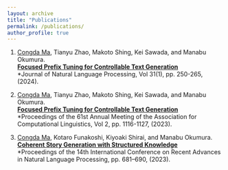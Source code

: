```yaml
---
layout: archive
title: "Publications"
permalink: /publications/
author_profile: true
---
```

1. <ins>Congda Ma</ins>, Tianyu Zhao, Makoto Shing, Kei Sawada, and Manabu Okumura.\
   **[Focused Prefix Tuning for Controllable Text Generation](https://doi.org/10.5715/jnlp.31.250)**\
   *Journal of Natural Language Processing, Vol 31(1), pp. 250-265, (2024). 

2. <ins>Congda Ma</ins>, Tianyu Zhao, Makoto Shing, Kei Sawada, and Manabu Okumura.\
   **[Focused Prefix Tuning for Controllable Text Generation](https://aclanthology.org/2023.acl-short.96)**\
   *Proceedings of the 61st Annual Meeting of the Association for Computational Linguistics, Vol 2, pp. 1116-1127, (2023). 

3. <ins>Congda Ma</ins>, Kotaro Funakoshi, Kiyoaki Shirai, and Manabu Okumura.\
   **[Coherent Story Generation with Structured Knowledge](https://aclanthology.org/2023.ranlp-1.74/)**\
   *Proceedings of the 14th International Conference on Recent Advances in Natural Language Processing, pp. 681–690, (2023). 
